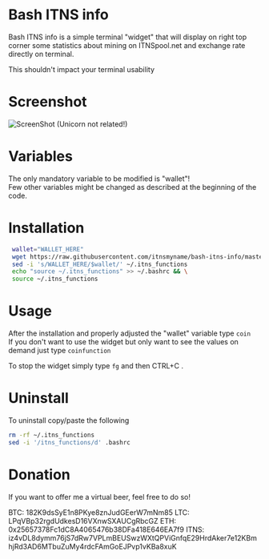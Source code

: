 # Bash ITNS info 
Bash ITNS info is a simple terminal "widget" that will display on right top corner some statistics about mining on ITNSpool.net and exchange rate directly on terminal.  
  
This shouldn't impact your terminal usability

# Screenshot
![ScreenShot](https://i.imgur.com/AjowprU.png)
(Unicorn not related!)

# Variables
The only mandatory variable to be modified is "wallet"!  
Few other variables might be changed as described at the beginning of the code.

# Installation
```bash
 wallet="WALLET_HERE"
 wget https://raw.githubusercontent.com/itnsmyname/bash-itns-info/master/.itns_functions -O ~/.itns_functions && \
 sed -i 's/WALLET_HERE/$wallet/' ~/.itns_functions
 echo "source ~/.itns_functions" >> ~/.bashrc && \
 source ~/.itns_functions
 ```

# Usage
After the installation and properly adjusted the "wallet" variable type ```coin```  
If you don't want to use the widget but only want to see the values on demand just type ```coinfunction```  

To stop the widget simply type ```fg``` and then CTRL+C .

# Uninstall
To uninstall copy/paste the following
```bash
rm -rf ~/.itns_functions
sed -i '/itns_functions/d' .bashrc
```
# Donation
If you want to offer me a virtual beer, feel free to do so!

BTC: 182K9dsSyE1n8PKye8znJudGEerW7mNm85
LTC: LPqVBp32rgdUdkesD16VXnwSXAUCgRbcGZ
ETH: 0x25657378Fc1dC8A4065476b38DFa418E646EA7f9
ITNS: iz4vDL8dymm76jS7dRw7VPLmBEUSwzWXtQPViGnfqE29HrdAker7e12KBmhjRd3AD6MTbuZuMy4rdcFAmGoEJPvp1vKBa8xuK

